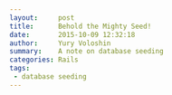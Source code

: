 ```yaml
---
layout:     post
title:      Behold the Mighty Seed!
date:       2015-10-09 12:32:18
author:     Yury Voloshin
summary:    A note on database seeding
categories: Rails
tags:
 - database seeding
---
```

